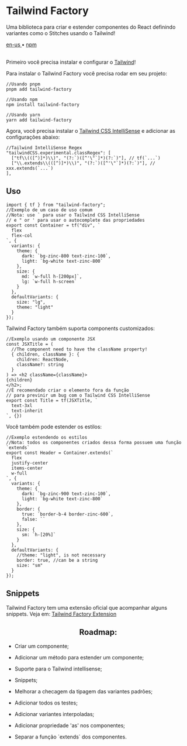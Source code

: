 <div valing="top">
  <h1>Tailwind <span>Factory</span></h1>
  <p>Uma biblioteca para criar e estender componentes do React definindo variantes como o Stitches usando o Tailwind!</p>
  <nav>
    <div id="repository-buttons"/>
    <a class="navigation-link disabled" href="https://github.com/L-Marcel/l-marcel/blob/main/README.en-US.md" target="__blank__">
      en-us
    </a>
    <span class="disabled">•</span>
    <a class="navigation-link" href="https://www.npmjs.com/package/tailwind-factory" target="__blank__">
      npm
    </a>
  </nav>
</div>

<br/>

<p>Primeiro você precisa instalar e configurar o <a href="https://tailwindcss.com/docs/installation/" target="__blank__">
Tailwind</a>!</p>

<p>Para instalar o Tailwind Factory você precisa rodar em seu projeto:</p>

<pre><code>//Usando pnpm
pnpm add tailwind-factory

//Usando npm
npm install tailwind-factory

//Usando yarn
yarn add tailwind-factory
</code></pre>

<p>Agora, você precisa instalar o <a href="https://marketplace.visualstudio.com/items?itemName=bradlc.vscode-tailwindcss/" target="__blank__">
Tailwind CSS IntelliSense</a> e adicionar as configurações abaixo:</p>

<pre lang="tsx"><code lang="tsx">//Tailwind IntelliSense Regex
"tailwindCSS.experimental.classRegex": [
  ["tf\\(([^)]*)\\)", "(?:`)([^'\"`]*)(?:`)"], // tf(`...`)
  ["\\.extends\\(([^)]*)\\)", "(?:`)([^'\"`]*)(?:`)"], // xxx.extends(`...`)
],</code></pre>

<h2>Uso</h2>
<pre lang="tsx"><code lang="tsx">import { tf } from "tailwind-factory";
//Exemplo de um caso de uso comum
//Nota: use ` para usar o Tailwind CSS IntelliSense
// e " or ' para usar o autocomplete das propriedades
export const Container = tf("div", `
  flex
  flex-col
`, {
  variants: {
    theme: {
      dark: `bg-zinc-800 text-zinc-100`,
      light: `bg-white text-zinc-800`
    },
    size: {
      md: `w-full h-[200px]`,
      lg: `w-full h-screen`
    }
  },
  defaultVariants: {
    size: "lg",
    theme: "light"
  }
});</code></pre>

<p>Tailwind Factory também suporta components customizados:</p>
<pre lang="tsx"><code lang="tsx">//Exemplo usando um componente JSX
const JSXTitle = (
  //The component need to have the className property!
  { children, className }: { 
    children: ReactNode, 
    className?: string 
  }
) => &lt;h2 className={className}>
{children}
&lt;/h2>;
//É recomendado criar o elemento fora da função
// para previnir um bug com o Tailwind CSS IntelliSense
export const Title = tf(JSXTitle, `
  text-3xl
  text-inherit
`, {})</code></pre>

<p>Você também pode estender os estilos:</p>
<pre lang="tsx"><code lang="tsx">//Exemplo estendendo os estilos
//Nota: todos os componentes criados dessa forma possuem uma função `extends`
export const Header = Container.extends(`
  flex
  justify-center
  items-center
  w-full
`, {
  variants: {
    theme: {
      dark: `bg-zinc-900 text-zinc-100`,
      light: `bg-white text-zinc-800`
    },
    border: {
      true: `border-b-4 border-zinc-600`,
      false: ``
    },
    size: {
      sm: `h-[20%]`
    }
  },
  defaultVariants: {
    //theme: "light", is not necessary
    border: true, //can be a string
    size: "sm"
  }
});</code></pre>

<h2>Snippets</h2>
<p>Tailwind Factory tem uma extensão oficial que acompanhar alguns snippets. Veja em: <a href="https://marketplace.visualstudio.com/items?itemName=l-marcel.tailwind-factory" target="__blank__">
Tailwind Factory Extension</a></p>

<div id="grid">
  <div id="grid-item">
    <h2 align="center">Roadmap:</h2>
    <ul>
      <li id="checked"><p>Criar um componente;</p></li>
      <li id="checked"><p>Adicionar um método para estender um componente;</p></li>
      <li id="checked"><p>Suporte para o Tailwind intellisense;</p></li>
      <li id="checked"><p>Snippets;</p></li>
      <li id="checked"><p>Melhorar a checagem da tipagem das variantes padrões;</p></li>
      <li id="checked"><p>Adicionar todos os testes;</p></li>
      <li id="unchecked"><p>Adicionar variantes interpoladas;</p></li>
      <li id="unchecked"><p>Adicionar propriedade 'as' nos componentes;</p></li>
      <li id="unchecked"><p>Separar a função `extends` dos componentes.</p></li>
    </ul>
  </div>
</div>